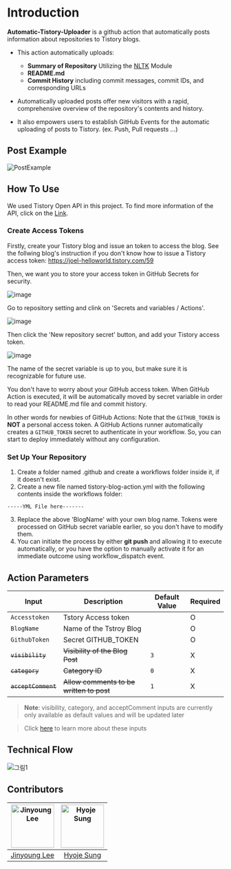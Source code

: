# Introduction

**Automatic-Tistory-Uploader** is a github action that automatically posts information about repositories to Tistory blogs.

- This action automatically uploads:
  - **Summary of Repository** Utilizing the [NLTK](https://www.nltk.org) Module
  - **README.md** 
  - **Commit History** including commit messages, commit IDs, and corresponding URLs

- Automatically uploaded posts offer new visitors with a rapid, comprehensive overview of the repository's contents and history.

- It also empowers users to establish GitHub Events for the automatic uploading of posts to Tistory. (ex. Push, Pull requests ...)

## Post Example
![PostExample](https://github.com/binary-0/Automatic-Tistory-Uploader/assets/50437138/cbb15c74-dca5-403a-b332-0f94fbd252f1)

## How To Use
We used Tistory Open API in this project. To find more information of the API, click on the [Link](https://tistory.github.io/document-tistory-apis/).

### Create Access Tokens
Firstly, create your Tistory blog and issue an token to access the blog.
See the follwing blog's instruction if you don't know how to issue a Tistory access token:
<https://joel-helloworld.tistory.com/59>

Then, we want you to store your access token in GitHub Secrets for security.

![image](https://github.com/binary-0/Automatic-Tistory-Uploader/assets/50437138/7ba417d5-7c01-478f-954c-b81ba7ebe655)

Go to repository setting and clink on 'Secrets and variables / Actions'.

![image](https://github.com/binary-0/Automatic-Tistory-Uploader/assets/50437138/881d25c8-1347-44bf-8c3b-fca0c492644c)

Then click the 'New repository secret' button, and add your Tistory access token.

![image](https://github.com/binary-0/Automatic-Tistory-Uploader/assets/50437138/aea3ea1e-1858-4154-9abe-0ccac79d55e9)

The name of the secret variable is up to you, but make sure it is recognizable for future use.

You don't have to worry about your GitHub access token. When GitHub Action is executed, it will be automatically moved by secret variable in order to read your README.md file and commit history.

In other words for newbies of GitHub Actions: Note that the `GITHUB_TOKEN` is **NOT** a personal access token. A GitHub Actions runner automatically creates a `GITHUB_TOKEN` secret to authenticate in your workflow. So, you can start to deploy immediately without any configuration.

### Set Up Your Repository
1. Create a folder named .github and create a workflows folder inside it, if it doesn't exist.
2. Create a new file named tistory-blog-action.yml with the following contents inside the workflows folder:
```
-----YML File here-------
```
3. Replace the above 'BlogName' with your own blog name. Tokens were processed on GitHub secret variable earlier, so you don't have to modify them.
4. You can initiate the process by either **git push** and allowing it to execute automatically, or you have the option to manually activate it for an immediate outcome using workflow_dispatch event.

## Action Parameters

| Input|	Description	| Default Value| Required |
|-|-|-|-|
|`Accesstoken`|Tstory Access token| | O |
|`BlogName`|Name of the Tstroy Blog|| O |
|`GithubToken`|Secret GITHUB_TOKEN|| O |
|~~`visibility`~~|~~Visibility of the Blog Post~~|`3`|X|
|~~`category`~~|~~Category ID~~|`0`| X|
|~~`acceptComment`~~|~~Allow comments to be written to post~~|`1`| X |
> **Note**: visibility, category, and acceptComment inputs are currently only available as default values and will be updated later

> Click [here](https://tistory.github.io/document-tistory-apis/apis/v1/post/write.html) to learn more about these inputs

## Technical Flow
![그림1](https://github.com/binary-0/Automatic-Tistory-Uploader/assets/50437138/fe5b3abe-ce2e-47fb-9f92-0055cda7dde1)

## Contributors

|<img alt="Jinyoung Lee" src="https://avatars.githubusercontent.com/u/50437138?v=4" width="100"/> | <img alt="Hyoje Sung" src="https://avatars.githubusercontent.com/u/77618270?v=4" width="100"/> |
|:-----:|:-----:|
| [Jinyoung Lee](https://github.com/binary-0) | [Hyoje Sung](https://github.com/Heukma)  |
